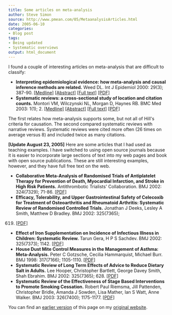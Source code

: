 ```yaml
---
title: Some articles on meta-analysis
author: Steve Simon
source: http://www.pmean.com/05/MetaanalysisArticles.html
date: 2005-06-10
categories:
- Blog post
tags:
- Being updated
- Systematic overviews
output: html_document
---
```

I found a couple of interesting articles on meta-analysis that are
difficult to classify:

- **Interpreting epidemiological evidence: how meta-analysis and
causal inference methods are related.** Weed DL. Int J Epidemiol
2000: 29(3); 387-90.
[\[Medline\]](http://www.ncbi.nlm.nih.gov/entrez/query.fcgi?cmd=Retrieve&db=PubMed&list_uids=10869307&dopt=Abstract)
[\[Abstract\]](http://ije.oxfordjournals.org/cgi/content/abstract/29/3/387)
[\[Full
text\]](http://ije.oxfordjournals.org/cgi/content/full/29/3/387)
[\[PDF\]](http://ije.oxfordjournals.org/cgi/reprint/29/3/387.pdf)
- **Systematic reviews: a cross-sectional study of location and
citation counts.** Montori VM, Wilczynski NL, Morgan D, Haynes RB.
BMC Med 2003: 1(1); 2.
[\[Medline\]](http://www.ncbi.nlm.nih.gov/entrez/query.fcgi?cmd=Retrieve&db=PubMed&list_uids=14633274&dopt=Abstract)
[\[Abstract\]](http://www.biomedcentral.com/1741-7015/1/2/abstract)
[\[Full text\]](http://www.biomedcentral.com/1741-7015/1/2)
[\[PDF\]](http://www.biomedcentral.com/content/pdf/1741-7015-1-2.pdf)

The first relates how meta-analysis supports some, but not all of
Hill's criteria for causation. The second compared systematic reviews
with narrative reviews. Systematic reviews were cited more often (26
times on average versus 8) and included twice as many citations.

**\[Update August 23, 2005\]** Here are some articles that I had used as
teaching examples. I have switched to using open source journals because
it is easier to incorporate large sections of text into my web pages and
book with open source publications. These are still interesting
examples, however, and they have full free text on the web.

- **Collaborative Meta-Analysis of Randomised Trials of Antiplatelet
Therapy for Prevention of Death, Myocardial Infarction, and Stroke
in High Risk Patients.** Antithrombotic Trialists' Collaboration.
BMJ 2002: 324(7329); 71-86.
[\[PDF\]](http://bmj.com/cgi/reprint/324/7329/71.pdf)
- **Efficacy, Tolerability, and Upper Gastrointestinal Safety of
Celecoxib for Treatment of Osteoarthritis and Rheumatoid Arthritis:
Systematic Review of Randomised Controlled Trials.** Jonathan J
Deeks, Lesley A Smith, Matthew D Bradley. BMJ 2002: 325(7365);
619. [\[PDF\]](http://bmj.com/cgi/reprint/325/7365/619.pdf)
- **Effect of Iron Supplementation on Incidence of Infectious Illness
in Children: Systematic Review.** Tarun Gera, H P S Sachdev. BMJ
2002: 325(7373); 1142.
[\[PDF\]](http://bmj.com/cgi/reprint/325/7373/1142.pdf)
- **House Dust Mite Control Measures in the Management of Asthma:
Meta-Analysis.** Peter C Gotzsche, Cecilia Hammarquist, Michael
Burr. BMJ 1998: 317(7166); 1105-1110.
[\[PDF\]](http://bmj.com/cgi/reprint/317/7166/1105.pdf)
- **Systematic Review of Long Term Effects of Advice to Reduce Dietary
Salt in Adults.** Lee Hooper, Christopher Bartlett, George Davey
Smith, Shah Ebrahim. BMJ 2002: 325(7365); 628.
[\[PDF\]](http://bmj.com/cgi/reprint/325/7365/628)
- **Systematic Review of the Effectiveness of Stage Based
Interventions to Promote Smoking Cessation.** Robert Paul Riemsma,
Jill Pattenden, Christopher Bridle, Amanda J Sowden, Lisa Mather,
Ian S Watt, Anne Walker. BMJ 2003: 326(7400); 1175-1177.
[\[PDF\]](http://bmj.com/cgi/reprint/326/7400/1175)

You can find an [earlier version][sim1] of this page on my [original website][sim2].


[sim1]: http://www.pmean.com/05/MetaanalysisArticles.html
[sim2]: http://www.pmean.com/original_site.html
